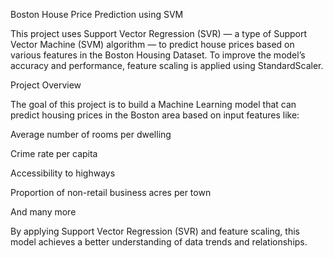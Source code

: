 Boston House Price Prediction using SVM

This project uses Support Vector Regression (SVR) — a type of Support Vector Machine (SVM) algorithm — to predict house prices based on various features in the Boston Housing Dataset.
To improve the model’s accuracy and performance, feature scaling is applied using StandardScaler.


Project Overview

The goal of this project is to build a Machine Learning model that can predict housing prices in the Boston area based on input features like:

Average number of rooms per dwelling

Crime rate per capita

Accessibility to highways

Proportion of non-retail business acres per town

And many more

By applying Support Vector Regression (SVR) and feature scaling, this model achieves a better understanding of data trends and relationships.
